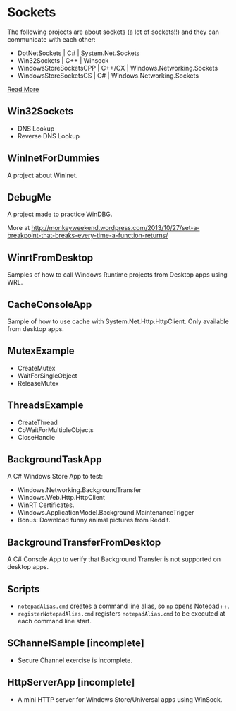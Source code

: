 # Sockets

The following projects are about sockets (a lot of sockets!!) and they can communicate with each other:

* DotNetSockets | C# | System.Net.Sockets
* Win32Sockets | C++ | Winsock
* WindowsStoreSocketsCPP | C++/CX | Windows.Networking.Sockets
* WindowsStoreSocketsCS | C# | Windows.Networking.Sockets

[Read More](./ReadMeForSockets.md)

## Win32Sockets

* DNS Lookup
* Reverse DNS Lookup

## WinInetForDummies

A project about WinInet.

## DebugMe

A project made to practice WinDBG.

More at http://monkeyweekend.wordpress.com/2013/10/27/set-a-breakpoint-that-breaks-every-time-a-function-returns/

## WinrtFromDesktop

Samples of how to call Windows Runtime projects from Desktop apps using WRL.

## CacheConsoleApp

Sample of how to use cache with System.Net.Http.HttpClient. Only available from desktop apps.

## MutexExample

* CreateMutex
* WaitForSingleObject
* ReleaseMutex

## ThreadsExample

* CreateThread
* CoWaitForMultipleObjects
* CloseHandle

## BackgroundTaskApp

A C# Windows Store App to test:

* Windows.Networking.BackgroundTransfer
* Windows.Web.Http.HttpClient
* WinRT Certificates.
* Windows.ApplicationModel.Background.MaintenanceTrigger
* Bonus: Download funny animal pictures from Reddit.

## BackgroundTransferFromDesktop

A C# Console App to verify that Background Transfer is not supported on desktop apps.

## Scripts

* `notepadAlias.cmd` creates a command line alias, so `np` opens Notepad++.
* `registerNotepadAlias.cmd` registers `notepadAlias.cmd` to be executed at each command line start.

## SChannelSample [incomplete]

* Secure Channel exercise is incomplete.

## HttpServerApp [incomplete]

* A mini HTTP server for Windows Store/Universal apps using WinSock.


